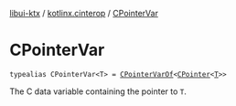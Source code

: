 [libui-ktx](../index.md) / [kotlinx.cinterop](index.md) / [CPointerVar](./-c-pointer-var.md)

# CPointerVar

`typealias CPointerVar<T> = `[`CPointerVarOf`](-c-pointer-var-of/index.md)`<`[`CPointer`](-c-pointer/index.md)`<`[`T`](-c-pointer-var.md#T)`>>`

The C data variable containing the pointer to `T`.

